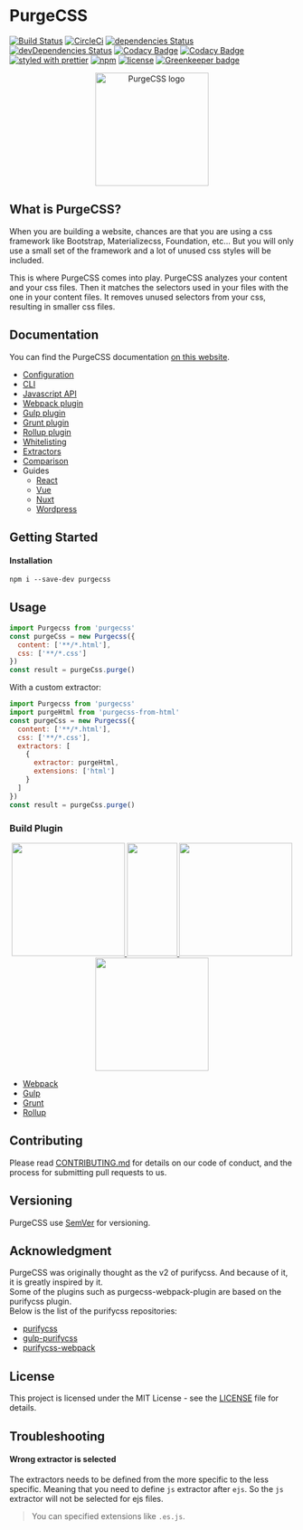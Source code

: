 # PurgeCSS

[![Build Status](https://travis-ci.org/FullHuman/purgecss.svg?branch=master)](https://travis-ci.org/FullHuman/purgecss)
[![CircleCi](https://circleci.com/gh/FullHuman/purgecss/tree/master.svg?style=shield)]()
[![dependencies Status](https://david-dm.org/fullhuman/purgecss/status.svg)](https://david-dm.org/fullhuman/purgecss)
[![devDependencies Status](https://david-dm.org/fullhuman/purgecss/dev-status.svg)](https://david-dm.org/fullhuman/purgecss?type=dev)
[![Codacy Badge](https://api.codacy.com/project/badge/Grade/2f2f3fb0a5c541beab2018483e62a828)](https://www.codacy.com/app/FullHuman/purgecss?utm_source=github.com&utm_medium=referral&utm_content=FullHuman/purgecss&utm_campaign=Badge_Grade)
[![Codacy Badge](https://api.codacy.com/project/badge/Coverage/2f2f3fb0a5c541beab2018483e62a828)](https://www.codacy.com/app/FullHuman/purgecss?utm_source=github.com&utm_medium=referral&utm_content=FullHuman/purgecss&utm_campaign=Badge_Coverage)
[![styled with prettier](https://img.shields.io/badge/styled_with-prettier-ff69b4.svg)](https://github.com/prettier/prettier)
[![npm](https://img.shields.io/npm/v/purgecss.svg)](https://www.npmjs.com/package/purgecss)
[![license](https://img.shields.io/github/license/fullhuman/purgecss.svg)]() [![Greenkeeper badge](https://badges.greenkeeper.io/FullHuman/purgecss.svg)](https://greenkeeper.io/)

<p align="center">
	<img src="./.assets/logo.png" height="200" width="200" alt="PurgeCSS logo"/>
</p>

## What is PurgeCSS?

When you are building a website, chances are that you are using a css framework
like Bootstrap, Materializecss, Foundation, etc... But you will only use a small
set of the framework and a lot of unused css styles will be included.

This is where PurgeCSS comes into play. PurgeCSS analyzes your content and your
css files. Then it matches the selectors used in your files with the one in your
content files. It removes unused selectors from your css, resulting in smaller
css files.

## Documentation

You can find the PurgeCSS documentation
[on this website](https://www.purgecss.com).

* [Configuration](https://www.purgecss.com/configuration)
* [CLI](https://www.purgecss.com/cli)
* [Javascript API](https://www.purgecss.com/javascript-api)
* [Webpack plugin](https://www.purgecss.com/with-webpack)
* [Gulp plugin](https://www.purgecss.com/with-gulp)
* [Grunt plugin](https://www.purgecss.com/with-grunt)
* [Rollup plugin](https://www.purgecss.com/with-rollup)
* [Whitelisting](https://www.purgecss.com/whitelisting)
* [Extractors](https://www.purgecss.com/extractors)
* [Comparison](https://www.purgecss.com/comparison)
* Guides
  * [React](https://www.purgecss.com/guides/react)
  * [Vue](https://www.purgecss.com/guides/vue)
  * [Nuxt](https://www.purgecss.com/guides/nuxt)
  * [Wordpress](https://www.purgecss.com/guides/wordpress)

## Getting Started

#### Installation

```
npm i --save-dev purgecss
```

## Usage

```js
import Purgecss from 'purgecss'
const purgeCss = new Purgecss({
  content: ['**/*.html'],
  css: ['**/*.css']
})
const result = purgeCss.purge()
```

With a custom extractor:

```js
import Purgecss from 'purgecss'
import purgeHtml from 'purgecss-from-html'
const purgeCss = new Purgecss({
  content: ['**/*.html'],
  css: ['**/*.css'],
  extractors: [
    {
      extractor: purgeHtml,
      extensions: ['html']
    }
  ]
})
const result = purgeCss.purge()
```

### Build Plugin

<div align="center">
	  <a href="https://github.com/FullHuman/purgecss-webpack-plugin">
    	<img width="200" heigth="200" src="https://webpack.js.org/assets/icon-square-big.svg">
  	</a>
	  <a href="https://github.com/FullHuman/gulp-purgecss">
    	<img height="200" width="89" src="https://raw.githubusercontent.com/gulpjs/artwork/master/gulp-2x.png">
  	</a>
    <a href="https://github.com/FullHuman/grunt-purgecss">
    	<img height="200" width="200" src="https://gruntjs.com/img/grunt-logo-no-wordmark.svg">
  	</a>
  	<a href="https://github.com/FullHuman/rollup-plugin-purgecss">
  		<img height="200" width="200" src="https://rollupjs.org/logo.svg"/>
	  </a>
</div>

* [Webpack](https://www.purgecss.com/with-webpack)
* [Gulp](https://www.purgecss.com/with-gulp)
* [Grunt](https://www.purgecss.com/with-grunt)
* [Rollup](https://www.purgecss.com/with-rollup)

## Contributing

Please read [CONTRIBUTING.md](./CONTRIBUTING.md) for details on our code of
conduct, and the process for submitting pull requests to us.

## Versioning

PurgeCSS use [SemVer](http://semver.org/) for versioning.

## Acknowledgment

PurgeCSS was originally thought as the v2 of purifycss. And because of it, it is
greatly inspired by it.\
Some of the plugins such as purgecss-webpack-plugin are based on the purifycss plugin.\
Below is the list of the purifycss repositories:

* [purifycss](https://github.com/purifycss/purifycss)
* [gulp-purifycss](https://github.com/purifycss/gulp-purifycss)
* [purifycss-webpack](https://github.com/webpack-contrib/purifycss-webpack)

## License

This project is licensed under the MIT License - see the [LICENSE](LICENSE) file
for details.

## Troubleshooting

#### Wrong extractor is selected

The extractors needs to be defined from the more specific to the less specific.
Meaning that you need to define `js` extractor after `ejs`. So the `js`
extractor will not be selected for ejs files.

> You can specified extensions like `.es.js`.
